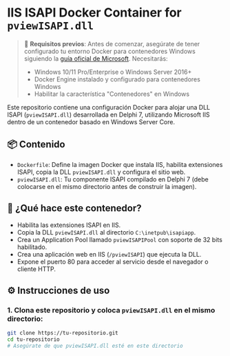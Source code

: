 # IIS ISAPI Docker Container for `pviewISAPI.dll`

> 🔹 **Requisitos previos**: Antes de comenzar, asegúrate de tener configurado tu entorno Docker para contenedores Windows siguiendo la [guía oficial de Microsoft](https://learn.microsoft.com/es-es/virtualization/windowscontainers/quick-start/set-up-environment?tabs=dockerce). Necesitarás:
> - Windows 10/11 Pro/Enterprise o Windows Server 2016+
> - Docker Engine instalado y configurado para contenedores Windows
> - Habilitar la característica "Contenedores" en Windows

Este repositorio contiene una configuración Docker para alojar una DLL ISAPI (`pviewISAPI.dll`) desarrollada en Delphi 7, utilizando Microsoft IIS dentro de un contenedor basado en Windows Server Core.

## 📦 Contenido

- `Dockerfile`: Define la imagen Docker que instala IIS, habilita extensiones ISAPI, copia la DLL `pviewISAPI.dll` y configura el sitio web.
- `pviewISAPI.dll`: Tu componente ISAPI compilado en Delphi 7 (debe colocarse en el mismo directorio antes de construir la imagen).

## 🚀 ¿Qué hace este contenedor?

- Habilita las extensiones ISAPI en IIS.
- Copia la DLL `pviewISAPI.dll` al directorio `C:\inetpub\isapiapp`.
- Crea un Application Pool llamado `pviewISAPIPool` con soporte de 32 bits habilitado.
- Crea una aplicación web en IIS (`/pviewISAPI`) que ejecuta la DLL.
- Expone el puerto 80 para acceder al servicio desde el navegador o cliente HTTP.

## ⚙️ Instrucciones de uso

### 1. Clona este repositorio y coloca `pviewISAPI.dll` en el mismo directorio:

```bash
git clone https://tu-repositorio.git
cd tu-repositorio
# Asegúrate de que pviewISAPI.dll esté en este directorio